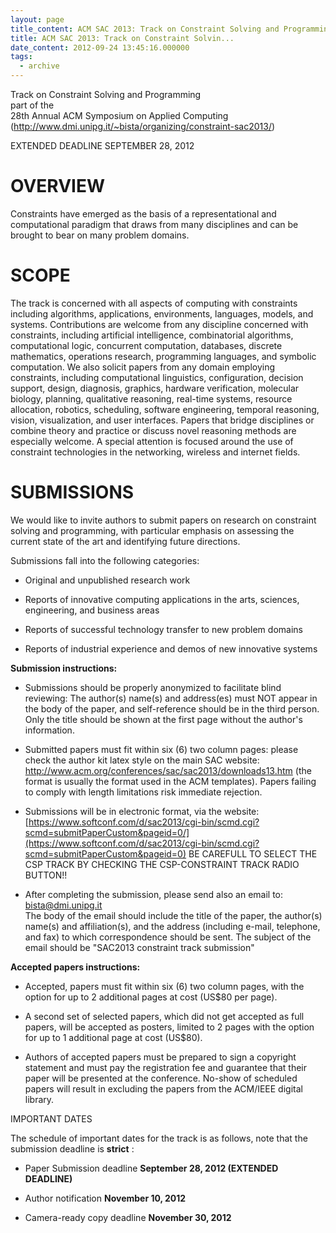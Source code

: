 ```yaml
---
layout: page
title_content: ACM SAC 2013: Track on Constraint Solving and Programming
title: ACM SAC 2013: Track on Constraint Solvin...
date_content: 2012-09-24 13:45:16.000000
tags:
  - archive
---
```

Track on Constraint Solving and Programming  
part of the  
28th Annual ACM Symposium on Applied Computing  
(<http://www.dmi.unipg.it/~bista/organizing/constraint-sac2013/>)  
  
EXTENDED DEADLINE SEPTEMBER 28, 2012  
  



# OVERVIEW



Constraints have emerged as the basis of a representational and computational
paradigm that draws from many disciplines and can be brought to bear on many
problem domains.



# SCOPE



The track is concerned with all aspects of computing with constraints
including algorithms, applications, environments, languages, models, and
systems. Contributions are welcome from any discipline concerned with
constraints, including artificial intelligence, combinatorial algorithms,
computational logic, concurrent computation, databases, discrete mathematics,
operations research, programming languages, and symbolic computation. We also
solicit papers from any domain employing constraints, including computational
linguistics, configuration, decision support, design, diagnosis, graphics,
hardware verification, molecular biology, planning, qualitative reasoning,
real-time systems, resource allocation, robotics, scheduling, software
engineering, temporal reasoning, vision, visualization, and user interfaces.
Papers that bridge disciplines or combine theory and practice or discuss novel
reasoning methods are especially welcome. A special attention is focused
around the use of constraint technologies in the networking, wireless and
internet fields.



# SUBMISSIONS



We would like to invite authors to submit papers on research on constraint
solving and programming, with particular emphasis on assessing the current
state of the art and identifying future directions.



Submissions fall into the following categories:





  * Original and unpublished research work


  * Reports of innovative computing applications in the arts, sciences, engineering, and business areas


  * Reports of successful technology transfer to new problem domains


  * Reports of industrial experience and demos of new innovative systems




 **Submission instructions:**





  * Submissions should be properly anonymized to facilitate blind reviewing: The author(s) name(s) and address(es) must NOT appear in the body of the paper, and self-reference should be in the third person. Only the title should be shown at the first page without the author's information.


  * Submitted papers must fit within six (6) two column pages: please check the author kit latex style on the main SAC website: <http://www.acm.org/conferences/sac/sac2013/downloads13.htm> (the format is usually the format used in the ACM templates). Papers failing to comply with length limitations risk immediate rejection.


  * Submissions will be in electronic format, via the website: [https://www.softconf.com/d/sac2013/cgi-bin/scmd.cgi?scmd=submitPaperCustom&pageid=0/](https://www.softconf.com/d/sac2013/cgi-bin/scmd.cgi?scmd=submitPaperCustom&pageid=0) BE CAREFULL TO SELECT THE CSP TRACK BY CHECKING THE CSP-CONSTRAINT TRACK RADIO BUTTON!!


  * After completing the submission, please send also an email to: [bista@dmi.unipg.it](mailto:bista@dmi.unipg.it)  
The body of the email should include the title of the paper, the author(s)
name(s) and affiliation(s), and the address (including e-mail, telephone, and
fax) to which correspondence should be sent. The subject of the email should
be "SAC2013 constraint track submission"





 **Accepted papers instructions:**





  * Accepted, papers must fit within six (6) two column pages, with the option for up to 2 additional pages at cost (US$80 per page).


  * A second set of selected papers, which did not get accepted as full papers, will be accepted as posters, limited to 2 pages with the option for up to 1 additional page at cost (US$80).


  * Authors of accepted papers must be prepared to sign a copyright statement and must pay the registration fee and guarantee that their paper will be presented at the conference. No-show of scheduled papers will result in excluding the papers from the ACM/IEEE digital library.




IMPORTANT DATES



The schedule of important dates for the track is as follows, note that the
submission deadline is **strict** :





  * Paper Submission deadline **September 28, 2012 (EXTENDED DEADLINE)**


  * Author notification **November 10, 2012**


  * Camera-ready copy deadline **November 30, 2012**




